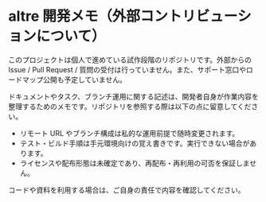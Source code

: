 # altre 開発メモ（外部コントリビューションについて）

このプロジェクトは個人で進めている試作段階のリポジトリです。外部からの Issue / Pull Request / 質問の受付は行っていません。また、サポート窓口やロードマップ公開も予定していません。

ドキュメントやタスク、ブランチ運用に関する記述は、開発者自身が作業内容を整理するためのメモです。リポジトリを参照する際は以下の点に留意してください。

- リモート URL やブランチ構成は私的な運用前提で随時変更されます。
- テスト・ビルド手順は手元環境向けの覚え書きです。実行できない場合があります。
- ライセンスや配布形態は未確定であり、再配布・再利用の可否を保証しません。

コードや資料を利用する場合は、ご自身の責任で内容を確認してください。
